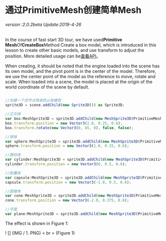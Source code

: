 # 通过PrimitiveMesh创建简单Mesh

###### *version :2.0.2beta   Update:2019-4-26*

In the course of fast start 3D tour, we have used**Primitive Mesh**Of**CreateBox**Method Create a box model, which is introduced in this lesson to create other basic models, and use transform to adjust the position. More detailed usage can be[查看API](https://layaair.ldc.layabox.com/api2/Chinese/index.html?category=Core&class=laya.d3.resource.models.PrimitiveMesh)。

When creating, it should be noted that the engine loaded into the scene has its own model, and the pivot point is in the center of the model. Therefore, we use the center point of the model as the reference to move, rotate and scale. When loaded into a scene, the model is placed at the origin of the world coordinate of the scene by default.


```typescript

//创建一个空节点用来防止各模型
sprite3D = scene.addChild(new Sprite3D()) as Sprite3D;

//正方体
var box:MeshSprite3D = sprite3D.addChild(new MeshSprite3D(PrimitiveMesh.createBox(0.5, 0.5, 0.5))) as MeshSprite3D;
box.transform.position = new Vector3(2.0, 0.25, 0.6);
box.transform.rotate(new Vector3(0, 45, 0), false, false);

//球体
var sphere:MeshSprite3D = sprite3D.addChild(new MeshSprite3D(PrimitiveMesh.createSphere(0.25, 20, 20))) as MeshSprite3D;
sphere.transform.position = new Vector3(1.0, 0.25, 0.6);

//圆柱体
var cylinder:MeshSprite3D = sprite3D.addChild(new MeshSprite3D(PrimitiveMesh.createCylinder(0.25, 1, 20))) as MeshSprite3D;
cylinder.transform.position = new Vector3(0, 0.5, 0.6);

//胶囊体
var capsule:MeshSprite3D = sprite3D.addChild(new MeshSprite3D(PrimitiveMesh.createCapsule(0.25, 1, 10, 20))) as MeshSprite3D;
capsule.transform.position = new Vector3(-1.0, 0.5, 0.6);

//圆锥体
var cone:MeshSprite3D = sprite3D.addChild(new MeshSprite3D(PrimitiveMesh.createCone(0.25, 0.75))) as MeshSprite3D;
cone.transform.position = new Vector3(-2.0, 0.375, 0.6);

//平面
var plane:MeshSprite3D = sprite3D.addChild(new MeshSprite3D(PrimitiveMesh.createPlane(6, 6, 10, 10))) as MeshSprite3D;
```


The effect is shown in Figure 1:

! [] (IMG / 1. PNG) < br > (Figure 1)

